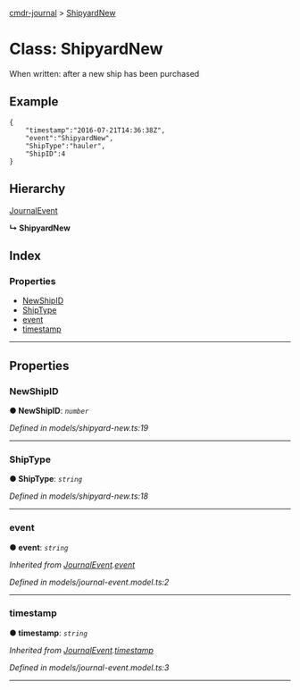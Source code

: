 [cmdr-journal](../README.md) > [ShipyardNew](../classes/shipyardnew.md)



# Class: ShipyardNew


When written: after a new ship has been purchased

## Example

    {
        "timestamp":"2016-07-21T14:36:38Z",
        "event":"ShipyardNew",
        "ShipType":"hauler",
        "ShipID":4
    }

## Hierarchy


 [JournalEvent](journalevent.md)

**↳ ShipyardNew**







## Index

### Properties

* [NewShipID](shipyardnew.md#newshipid)
* [ShipType](shipyardnew.md#shiptype)
* [event](shipyardnew.md#event)
* [timestamp](shipyardnew.md#timestamp)



---
## Properties
<a id="newshipid"></a>

###  NewShipID

**●  NewShipID**:  *`number`* 

*Defined in models/shipyard-new.ts:19*





___

<a id="shiptype"></a>

###  ShipType

**●  ShipType**:  *`string`* 

*Defined in models/shipyard-new.ts:18*





___

<a id="event"></a>

###  event

**●  event**:  *`string`* 

*Inherited from [JournalEvent](journalevent.md).[event](journalevent.md#event)*

*Defined in models/journal-event.model.ts:2*





___

<a id="timestamp"></a>

###  timestamp

**●  timestamp**:  *`string`* 

*Inherited from [JournalEvent](journalevent.md).[timestamp](journalevent.md#timestamp)*

*Defined in models/journal-event.model.ts:3*





___


